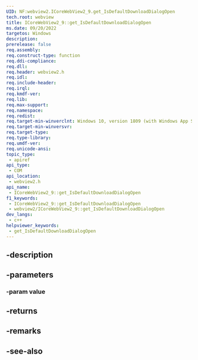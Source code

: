 ```yaml
---
UID: NF:webview2.ICoreWebView2_9.get_IsDefaultDownloadDialogOpen
tech.root: webview
title: ICoreWebView2_9::get_IsDefaultDownloadDialogOpen
ms.date: 09/20/2022
targetos: Windows
description: 
prerelease: false
req.assembly: 
req.construct-type: function
req.ddi-compliance: 
req.dll: 
req.header: webview2.h
req.idl: 
req.include-header: 
req.irql: 
req.kmdf-ver: 
req.lib: 
req.max-support: 
req.namespace: 
req.redist: 
req.target-min-winverclnt: Windows 10, version 1809 (with Windows App SDK 1.1 or later)
req.target-min-winversvr: 
req.target-type: 
req.type-library: 
req.umdf-ver: 
req.unicode-ansi: 
topic_type:
 - apiref
api_type:
 - COM
api_location:
 - webview2.h
api_name:
 - ICoreWebView2_9::get_IsDefaultDownloadDialogOpen
f1_keywords:
 - ICoreWebView2_9::get_IsDefaultDownloadDialogOpen
 - webview2/ICoreWebView2_9::get_IsDefaultDownloadDialogOpen
dev_langs:
 - c++
helpviewer_keywords:
 - get_IsDefaultDownloadDialogOpen
---
```


## -description

## -parameters

### -param value

## -returns

## -remarks

## -see-also

